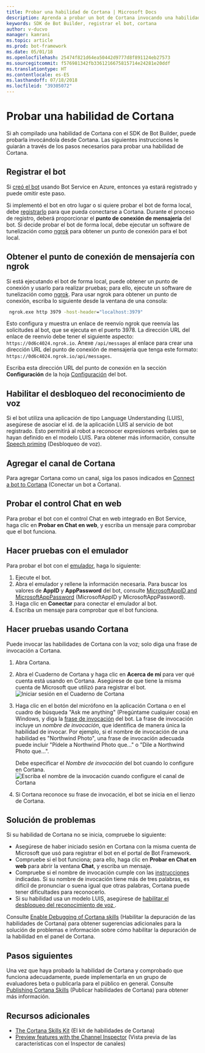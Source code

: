 ```yaml
---
title: Probar una habilidad de Cortana | Microsoft Docs
description: Aprenda a probar un bot de Cortana invocando una habilidad de Cortana.
keywords: SDK de Bot Builder, registrar el bot, cortana
author: v-ducvo
manager: kamrani
ms.topic: article
ms.prod: bot-framework
ms.date: 05/01/18
ms.openlocfilehash: 25474f821d64ea50442d9777d8f891124eb27573
ms.sourcegitcommit: f576981342fb3361216675815714e24281e20ddf
ms.translationtype: HT
ms.contentlocale: es-ES
ms.lasthandoff: 07/18/2018
ms.locfileid: "39305072"
---
```

# <a name="test-a-cortana-skill"></a>Probar una habilidad de Cortana
 
Si ah compilado una habilidad de Cortana con el SDK de Bot Builder, puede probarla invocándola desde Cortana. Las siguientes instrucciones le guiarán a través de los pasos necesarios para probar una habilidad de Cortana.

## <a name="register-your-bot"></a>Registrar el bot
Si [creó el bot](~/bot-service-quickstart.md) usando Bot Service en Azure, entonces ya estará registrado y puede omitir este paso.

Si implementó el bot en otro lugar o si quiere probar el bot de forma local, debe [registrarlo](bot-service-quickstart-registration.md) para que pueda conectarse a Cortana. Durante el proceso de registro, deberá proporcionar el **punto de conexión de mensajería** del bot. Si decide probar el bot de forma local, debe ejecutar un software de tunelización como [ngrok](http://ngrok.com) para obtener un punto de conexión para el bot local.

## <a name="get-messaging-endpoint-using-ngrok"></a>Obtener el punto de conexión de mensajería con ngrok

Si está ejecutando el bot de forma local, puede obtener un punto de conexión y usarlo para realizar pruebas; para ello, ejecute un software de tunelización como [ngrok](https://ngrok.com). Para usar ngrok para obtener un punto de conexión, escriba lo siguiente desde la ventana de una consola: 

```cmd
 ngrok.exe http 3979 -host-header="localhost:3979"
``` 

Esto configura y muestra un enlace de reenvío ngrok que reenvía las solicitudes al bot, que se ejecuta en el puerto 3978. La dirección URL del enlace de reenvío debe tener el siguiente aspecto: `https://0d6c4024.ngrok.io`.  Anexe `/api/messages` al enlace para crear una dirección URL del punto de conexión de mensajería que tenga este formato: `https://0d6c4024.ngrok.io/api/messages`. 

Escriba esta dirección URL del punto de conexión en la sección **Configuración** de la hoja [Configuración](~/bot-service-manage-settings.md) del bot.

## <a name="enable-speech-recognition-priming"></a>Habilitar el desbloqueo del reconocimiento de voz
Si el bot utiliza una aplicación de tipo Language Understanding (LUIS), asegúrese de asociar el id. de la aplicación LUIS al servicio de bot registrado. Esto permitirá al robot a reconocer expresiones verbales que se hayan definido en el modelo LUIS. Para obtener más información, consulte [Speech priming](~/bot-service-manage-speech-priming.md) (Desbloqueo de voz).

## <a name="add-the-cortana-channel"></a>Agregar el canal de Cortana
Para agregar Cortana como un canal, siga los pasos indicados en [Connect a bot to Cortana](bot-service-channel-connect-cortana.md) (Conectar un bot a Cortana).

## <a name="test-using-web-chat-control"></a>Probar el control Chat en web

Para probar el bot con el control Chat en web integrado en Bot Service, haga clic en **Probar en Chat en web**, y escriba un mensaje para comprobar que el bot funciona.

## <a name="test-using-emulator"></a>Hacer pruebas con el emulador

Para probar el bot con el [emulador](~/bot-service-debug-emulator.md), haga lo siguiente:

1. Ejecute el bot.
2. Abra el emulador y rellene la información necesaria. Para buscar los valores de **AppID** y **AppPassword** del bot, consulte [MicrosoftAppID and MicrosoftAppPassword](bot-service-manage-overview.md#microsoftappid-and-microsoftapppassword) (MicrosoftAppID y MicrosoftAppPassword). 
3. Haga clic en **Conectar** para conectar el emulador al bot.
4. Escriba un mensaje para comprobar que el bot funciona.

## <a name="test-using-cortana"></a>Hacer pruebas usando Cortana
Puede invocar las habilidades de Cortana con la voz; solo diga una frase de invocación a Cortana. 
1. Abra Cortana.
2. Abra el Cuaderno de Cortana y haga clic en **Acerca de mí** para ver qué cuenta está usando en Cortana. Asegúrese de que tiene la misma cuenta de Microsoft que utilizó para registrar el bot. 
   ![Iniciar sesión en el Cuaderno de Cortana](~/media/cortana/cortana-notebook.png)
2. Haga clic en el botón del micrófono en la aplicación Cortana o en el cuadro de búsqueda "Ask me anything" (Pregúntame cualquier cosa) en Windows, y diga la [frase de invocación][InvocationNameGuidelines] del bot. La frase de invocación incluye un *nombre de invocación*, que identifica de manera única la habilidad de invocar. Por ejemplo, si el nombre de invocación de una habilidad es "Northwind Photo", una frase de invocación adecuada puede incluir "Pídele a Northwind Photo que..." o "Dile a Northwind Photo que...".

   Debe especificar el *Nombre de invocación* del bot cuando lo configure en Cortana.
   ![Escriba el nombre de la invocación cuando configure el canal de Cortana](~/media/cortana/cortana-invocation-name-callout.png)

3. Si Cortana reconoce su frase de invocación, el bot se inicia en el lienzo de Cortana. 

## <a name="troubleshoot"></a>Solución de problemas

Si su habilidad de Cortana no se inicia, compruebe lo siguiente:
* Asegúrese de haber iniciado sesión en Cortana con la misma cuenta de Microsoft que usó para registrar el bot en el portal de Bot Framework.
* Compruebe si el bot funciona; para ello, haga clic en **Probar en Chat en web** para abrir la ventana **Chat**, y escriba un mensaje.
* Compruebe si el nombre de invocación cumple con las [instrucciones][InvocationNameGuidelines] indicadas. Si su nombre de invocación tiene más de tres palabras, es difícil de pronunciar o suena igual que otras palabras, Cortana puede tener dificultades para reconocerlo.
* Si su habilidad usa un modelo LUIS, asegúrese de [habilitar el desbloqueo del reconocimiento de voz ](~/bot-service-manage-speech-priming.md).

Consulte [Enable Debugging of Cortana skills][Cortana-TestBestPractice] (Habilitar la depuración de las habilidades de Cortana) para obtener sugerencias adicionales para la solución de problemas e información sobre cómo habilitar la depuración de la habilidad en el panel de Cortana. 


## <a name="next-steps"></a>Pasos siguientes

Una vez que haya probado la habilidad de Cortana y comprobado que funciona adecuadamente, puede implementarla en un grupo de evaluadores beta o publicarla para el público en general. Consulte [Publishing Cortana Skills][Cortana-Publish] (Publicar habilidades de Cortana) para obtener más información.

## <a name="additional-resources"></a>Recursos adicionales
* [The Cortana Skills Kit][CortanaGetStarted] (El kit de habilidades de Cortana)
* [Preview features with the Channel Inspector](bot-service-channel-inspector.md) (Vista previa de las características con el Inspector de canales)

[CortanaGetStarted]: /cortana/getstarted

[BFPortal]: https://dev.botframework.com/
[CortanaDevCenter]: https://developer.microsoft.com/en-us/cortana

[CortanaSpecificEntities]: https://aka.ms/lgvcto
[CortanaAuth]: https://aka.ms/vsdqcj

[InvocationNameGuidelines]: https://aka.ms/cortana-invocation-guidelines 


[Cortana-Debug]: https://aka.ms/cortana-enable-debug
[Cortana-TestBestPractice]: https://aka.ms/cortana-test-best-practice
[Cortana-Publish]: /cortana/skills/publish-skill
